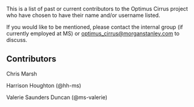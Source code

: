 This is a list of past or current contributors to the Optimus Cirrus project who have chosen to have their name and/or username listed. 

If you would like to be mentioned, please contact the internal group (if currently employed at MS) or optimus_cirrus@morganstanley.com to discuss. 

## Contributors
Chris Marsh

Harrison Houghton (@hh-ms)

Valerie Saunders Duncan (@ms-valerie)